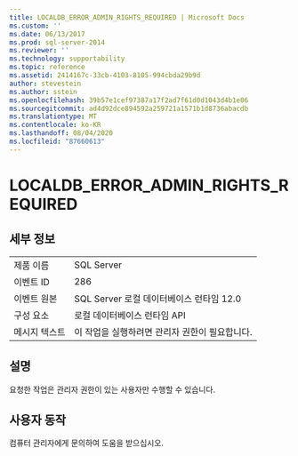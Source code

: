 ```yaml
---
title: LOCALDB_ERROR_ADMIN_RIGHTS_REQUIRED | Microsoft Docs
ms.custom: ''
ms.date: 06/13/2017
ms.prod: sql-server-2014
ms.reviewer: ''
ms.technology: supportability
ms.topic: reference
ms.assetid: 2414167c-33cb-4103-8105-994cbda29b9d
author: stevestein
ms.author: sstein
ms.openlocfilehash: 39b57e1cef97387a17f2ad7f61d0d1043d4b1e06
ms.sourcegitcommit: ad4d92dce894592a259721a1571b1d8736abacdb
ms.translationtype: MT
ms.contentlocale: ko-KR
ms.lasthandoff: 08/04/2020
ms.locfileid: "87660613"
---
```

# <a name="localdb_error_admin_rights_required"></a>LOCALDB_ERROR_ADMIN_RIGHTS_REQUIRED
    
## <a name="details"></a>세부 정보  
  
|||  
|-|-|  
|제품 이름|SQL Server|  
|이벤트 ID|286|  
|이벤트 원본|SQL Server 로컬 데이터베이스 런타임 12.0|  
|구성 요소|로컬 데이터베이스 런타임 API|  
|메시지 텍스트|이 작업을 실행하려면 관리자 권한이 필요합니다.|  
  
## <a name="explanation"></a>설명  
 요청한 작업은 관리자 권한이 있는 사용자만 수행할 수 있습니다.  
  
## <a name="user-action"></a>사용자 동작  
 컴퓨터 관리자에게 문의하여 도움을 받으십시오.  
  
  
